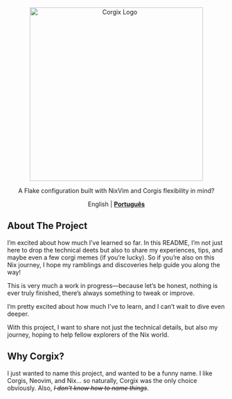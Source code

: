 <a name="readme-top"></a>

<!--
*** Markdown "reference style" for easier reading.
*** Reference links use brackets [ ] instead of parentheses ( ).
*** Check the bottom of this document to see the references
https://www.markdownguide.org/basic-syntax/#reference-style-links
-->

<!-- HEADER -->
<br />
<div align="center">
  <a href="/">
    <img src="https://res.cloudinary.com/djb3ju61n/image/upload/v1724771754/corgix_logo.jpg" alt="Corgix Logo" width="400">
  </a>

  <div align="center">
    <p>A Flake configuration built with NixVim and Corgis flexibility in mind?</p>
    <p>English | <strong><a href="https://github.com/glwbr/weave/blob/main/docs/pt-br/README.md">Português</a></strong></p>
  </div>
</div>

<!-- ABOUT -->

## About The Project

I’m excited about how much I’ve learned so far. In this README, I’m not just here to drop the technical deets but also to share my experiences, tips, and maybe even a few corgi memes (if you’re lucky). So if you’re also on this Nix journey, I hope my ramblings and discoveries help guide you along the way!

This is very much a work in progress—because let’s be honest, nothing is ever truly finished, there’s always something to tweak or improve.

I’m pretty excited about how much I've to learn, and I can’t wait to dive even deeper.

With this project, I want to share not just the technical details, but also my journey, hoping to help fellow explorers of the Nix world.

## Why Corgix?

I just wanted to name this project, and wanted to be a funny name. I like Corgis, Neovim, and Nix... so naturally, Corgix was the only choice obviously. Also, _~~I don't know how to name things~~_.

<!-- END HEADER -->

<!-- IMAGES -->

[base_logo]: https://res.cloudinary.com/djb3ju61n/image/upload/v1724771754/corgix_logo.jpg

<!-- END IMAGES -->

<!-- REFERENCE STYLE LINKS -->
<!-- END REFERENCE STYLE LINKS -->
